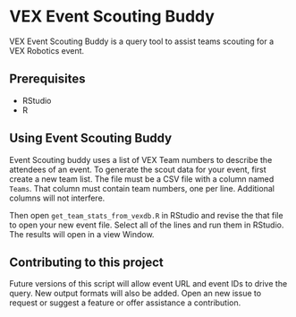 # VEX Event Scouting Buddy

VEX Event Scouting Buddy is a query tool to assist teams scouting for a VEX Robotics event.


## Prerequisites

- RStudio
- R


## Using Event Scouting Buddy

Event Scouting buddy uses a list of VEX Team numbers to describe the attendees of an event. To generate the scout data for your event, first create a new team list. The file must be a CSV file with a column named `Teams`. That column must contain team numbers, one per line. Additional columns will not interfere.

Then open `get_team_stats_from_vexdb.R` in RStudio and revise the that file to open your new event file. Select all of the lines and run them in RStudio. The results will open in a view Window.


## Contributing to this project

Future versions of this script will allow event URL and event IDs to drive the query. New output formats will also be added. Open an new issue to request or suggest a feature or offer assistance a contribution. 
